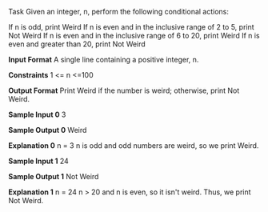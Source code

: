Task
Given an integer, n, perform the following conditional actions:

If n is odd, print Weird
If n is even and in the inclusive range of 2 to 5, print Not Weird
If n is even and in the inclusive range of 6 to 20, print Weird
If n is even and greater than 20, print Not Weird

**Input Format**
A single line containing a positive integer, n.

**Constraints**
1 <= n <=100

**Output Format**
Print Weird if the number is weird; otherwise, print Not Weird.

**Sample Input 0**
3

**Sample Output 0**
Weird

**Explanation 0**
n = 3
n is odd and odd numbers are weird, so we print Weird.

**Sample Input 1**
24

**Sample Output 1**
Not Weird

**Explanation 1**
n = 24
n > 20 and n is even, so it isn't weird. Thus, we print Not Weird.
